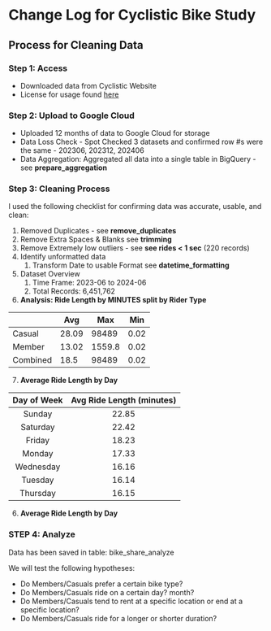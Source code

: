 # Change Log for Cyclistic Bike Study

## Process for Cleaning Data

### Step 1: Access

* Downloaded data from Cyclistic Website
* License for usage found [here](https://divvybikes.com/data-license-agreement)

### Step 2: Upload to Google Cloud

* Uploaded 12 months of data to Google Cloud for storage
* Data Loss Check - Spot Checked 3 datasets and confirmed row #s were the same - 202306, 202312, 202406
* Data Aggregation: Aggregated all data into a single table in BigQuery - see **prepare_aggregation**

### Step 3: Cleaning Process
I used the following checklist for confirming data was accurate, usable, and clean:

1. Removed Duplicates - see **remove_duplicates**
2. Remove Extra Spaces & Blanks see **trimming**
3. Remove Extremely low outliers - see **see rides < 1 sec** (220 records)
4. Identify unformatted data
    1. Transform Date to usable Format see **datetime_formatting**
5. Dataset Overview
    1. Time Frame: 2023-06 to 2024-06
    2. Total Records: 6,451,762
6. **Analysis: Ride Length by MINUTES split by Rider Type**

|          | Avg  | Max     | Min |
|----------|------|---------|-----|
| Casual   | 28.09| 98489   | 0.02|
| Member   | 13.02| 1559.8  | 0.02|
| Combined | 18.5 | 98489   | 0.02|

7. **Average Ride Length by Day**

| Day of Week | Avg Ride Length (minutes) |
|:-----------:|:-------------------------:|
| Sunday      | 22.85                     |
| Saturday    | 22.42                     |
| Friday      | 18.23                     |
| Monday      | 17.33                     |
| Wednesday   | 16.16                     |
| Tuesday     | 16.14                     |
| Thursday    | 16.15                     |

6. **Average Ride Length by Day**

### STEP 4: Analyze

Data has been saved in table: bike_share_analyze

We will test the following hypotheses:

- Do Members/Casuals prefer a certain bike type?
- Do Members/Casuals ride on a certain day? month?
- Do Members/Casuals tend to rent at a specific location or end at a specific location?
- Do Members/Casuals ride for a longer or shorter duration? 
